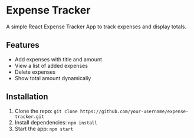# Expense Tracker
A simple React Expense Tracker App to track expenses and display totals.

## Features
- Add expenses with title and amount
- View a list of added expenses
- Delete expenses
- Show total amount dynamically

## Installation
1. Clone the repo: `git clone https://github.com/your-username/expense-tracker.git`
2. Install dependencies: `npm install`
3. Start the app: `npm start`

